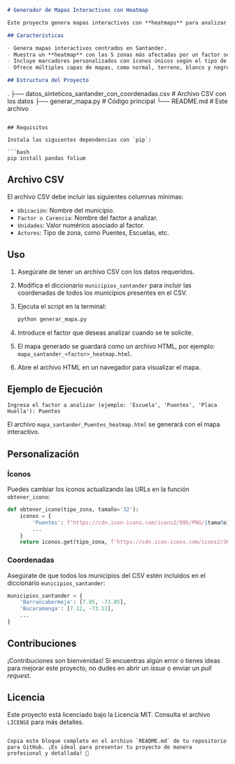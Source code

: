 ```markdown
# Generador de Mapas Interactivos con Heatmap

Este proyecto genera mapas interactivos con **heatmaps** para analizar factores específicos en el departamento de Santander, Colombia. Se pueden visualizar las zonas más afectadas según los datos proporcionados.

## Características

- Genera mapas interactivos centrados en Santander.
- Muestra un **heatmap** con las 5 zonas más afectadas por un factor seleccionado.
- Incluye marcadores personalizados con íconos únicos según el tipo de zona.
- Ofrece múltiples capas de mapas, como normal, terreno, blanco y negro, y satelital.

## Estructura del Proyecto

```
.
├── datos_sinteticos_santander_con_coordenadas.csv  # Archivo CSV con los datos
├── generar_mapa.py                                # Código principal
└── README.md                                      # Este archivo
```

## Requisitos

Instala las siguientes dependencias con `pip`:

```bash
pip install pandas folium
```

## Archivo CSV

El archivo CSV debe incluir las siguientes columnas mínimas:

- `Ubicación`: Nombre del municipio.
- `Factor o Carencia`: Nombre del factor a analizar.
- `Unidades`: Valor numérico asociado al factor.
- `Actores`: Tipo de zona, como Puentes, Escuelas, etc.

## Uso

1. Asegúrate de tener un archivo CSV con los datos requeridos.
2. Modifica el diccionario `municipios_santander` para incluir las coordenadas de todos los municipios presentes en el CSV.
3. Ejecuta el script en la terminal:

   ```bash
   python generar_mapa.py
   ```

4. Introduce el factor que deseas analizar cuando se te solicite.
5. El mapa generado se guardará como un archivo HTML, por ejemplo: `mapa_santander_<factor>_heatmap.html`.
6. Abre el archivo HTML en un navegador para visualizar el mapa.

## Ejemplo de Ejecución

```plaintext
Ingresa el factor a analizar (ejemplo: 'Escuela', 'Puentes', 'Placa Huella'): Puentes
```

El archivo `mapa_santander_Puentes_heatmap.html` se generará con el mapa interactivo.

## Personalización

### Íconos

Puedes cambiar los íconos actualizando las URLs en la función `obtener_icono`:

```python
def obtener_icono(tipo_zona, tamaño='32'):
    iconos = {
        'Puentes': f"https://cdn.icon-icons.com/icons2/995/PNG/{tamaño}/Bridge_Constructor_icon-icons.com_75321.png",
        ...
    }
    return iconos.get(tipo_zona, f'https://cdn.icon-icons.com/icons2/3601/PNG/{tamaño}/default_icon.png')
```

### Coordenadas

Asegúrate de que todos los municipios del CSV estén incluidos en el diccionario `municipios_santander`:

```python
municipios_santander = {
    'Barrancabermeja': [7.05, -73.85],
    'Bucaramanga': [7.12, -73.12],
    ...
}
```

## Contribuciones

¡Contribuciones son bienvenidas! Si encuentras algún error o tienes ideas para mejorar este proyecto, no dudes en abrir un *issue* o enviar un *pull request*.

## Licencia

Este proyecto está licenciado bajo la Licencia MIT. Consulta el archivo `LICENSE` para más detalles.
```

Copia este bloque completo en el archivo `README.md` de tu repositorio para GitHub. ¡Es ideal para presentar tu proyecto de manera profesional y detallada! 🚀
